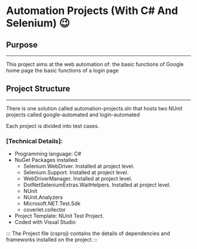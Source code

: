 # Automation Projects (With C# And Selenium) :wink: 

## Purpose
---
This project aims at the web automation of:
the basic functions of Google home page 
the basic functions of a login page



## Project Structure
---

There is one solution called automation-projects.sln that hosts two NUnit projects called google-automated and login-automated

Each project is divided into test cases.



### [Technical Details]:


+ Programming language: C#
+ NuGet Packages installed: 
  - Selenium.WebDriver. Installed at project level.
  - Selenium.Support. Installed at project level.
  - WebDriverManager. Installed at project level.
  - DotNetSeleniumExtras.WaitHelpers. Installed at project level.
  - NUnit
  - NUnit.Analyzers
  - Microsoft.NET.Test.Sdk
  - coverlet.collector
+ Project Template: NUnit Test Project.
+ Coded with Visual Studio



::: The Project file (csproj) contains the details of dependencies and frameworks installed on the project :::

